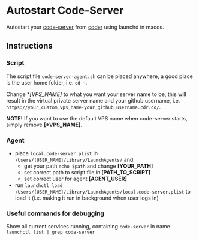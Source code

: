 # Autostart Code-Server

Autostart your [code-server](https://github.com/cdr/code-server) from [coder](https://coder.com) using launchd in macos.

## Instructions

### Script

The script file `code-server-agent.sh` can be placed anywhere, a good place is the user home folder, i.e. `cd ~`.

Change **[*VPS_NAME]** to what you want your server name to be, this will result in the virtual private server name and your github username, i.e. `https://your_custom_vps_name-your_github_username.cdr.co/`.

**NOTE!** If you want to use the default VPS name when code-server starts, simply remove **[*VPS_NAME]**.

### Agent

- place `local.code-server.plist` in `/Users/[USER_NAME]/Library/LaunchAgents/` and:
  - get your path `echo $path` and change **[YOUR_PATH]**
  - set correct path to script file in **[PATH_TO_SCRIPT]**
  - set correct user for agent **[AGENT_USER]**
- run `launchctl load /Users/[USER_NAME]/Library/LaunchAgents/local.code-server.plist` to load it (i.e. making it run in background when user logs in)

### Useful commands for debugging

Show all current services running, containing `code-server` in name
`launchctl list | grep code-server`
